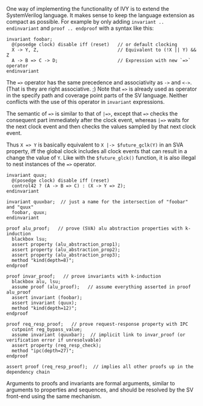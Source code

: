 One way of implementing the functionality of IVY is to extend the SystemVerilog language.
It makes sense to keep the language extension as compact as possible.
For example by only adding `invariant .. endinvariant` and `proof .. endproof` with a syntax like this:

```
invariant foobar;
  @(posedge clock) disable iff (reset)   // or default clocking
  X -> Y, Z,                             // Equivalent to (!X || Y) && Z
  A -> B => C -> D;                      // Expression with new `=>` operator
endinvariant
```

The `=>` operator has the same precedence and associativity as `->` and `<->`. (That is they are right associative. ;)
Note that `=>` is already used as operator in the specify path and coverage point parts of the SV language. Neither
conflicts with the use of this operator in `invariant` expressions.

The semantic of `=>` is similar to that of `|=>`, except that `=>` checks the consequent part immediately after the clock event,
whereas `|=>` waits for the next clock event and then checks the values sampled by that next clock event.

Thus `X => Y` is basically equivalent to `X |-> $future_gclk(Y)` in an SVA property,
iff the global clock includes all clock events that can result in a change the value of `Y`.
Like with the `$future_glck()` function, it is also illegal to nest instances of the `=>` operator.

```
invariant quux;
  @(posedge clock) disable iff (reset)
  control42 ? (A -> B => C) : (X -> Y => Z);
endinvariant

invariant quuxbar;  // just a name for the intersection of "foobar" and "quux"
  foobar, quux;
endinvariant

proof alu_proof;   // prove (SVA) alu abstraction properties with k-induction
  blackbox lsu;
  assert property (alu_abstraction_prop1);
  assert property (alu_abstraction_prop2);
  assert property (alu_abstraction_prop3);
  method "kind(depth=8)";
endproof

proof invar_proof;   // prove invariants with k-induction
  blackbox alu, lsu;
  assume proof (alu_proof);   // assume everything asserted in proof alu_proof
  assert invariant (foobar);
  assert invariant (quux);
  method "kind(depth=12)";
endproof

proof req_resp_proof;   // prove request-response property with IPC
  cutpoint reg_bypass_value;
  assume invariant (quuxbar);  // implicit link to invar_proof (or verification error if unresolvable)
  assert property (req_resp_check);
  method "ipc(depth=27)";
endproof

assert proof (req_resp_proof);  // implies all other proofs up in the dependency chain
```

Arguments to proofs and invariants are formal arguments, similar to arguments to properties and sequences,
and should be resolved by the SV front-end using the same mechanism.
